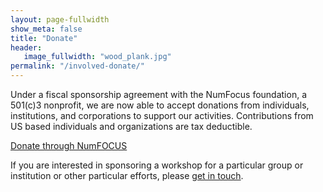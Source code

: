 ```yaml
---
layout: page-fullwidth
show_meta: false
title: "Donate"
header:
   image_fullwidth: "wood_plank.jpg"
permalink: "/involved-donate/"
---
```


Under a fiscal sponsorship agreement with the NumFocus foundation, a 501(c)3 nonprofit, we are now able to accept donations from individuals, institutions, and corporations to support our activities. Contributions from US based individuals and organizations are tax deductible.

[Donate through NumFOCUS](https://www.flipcause.com/widget/MjI1NQ==)

If you are interested in sponsoring a workshop for a particular group or institution
or other particular efforts, please [get in touch](mailto:admin@datacarpentry.org).